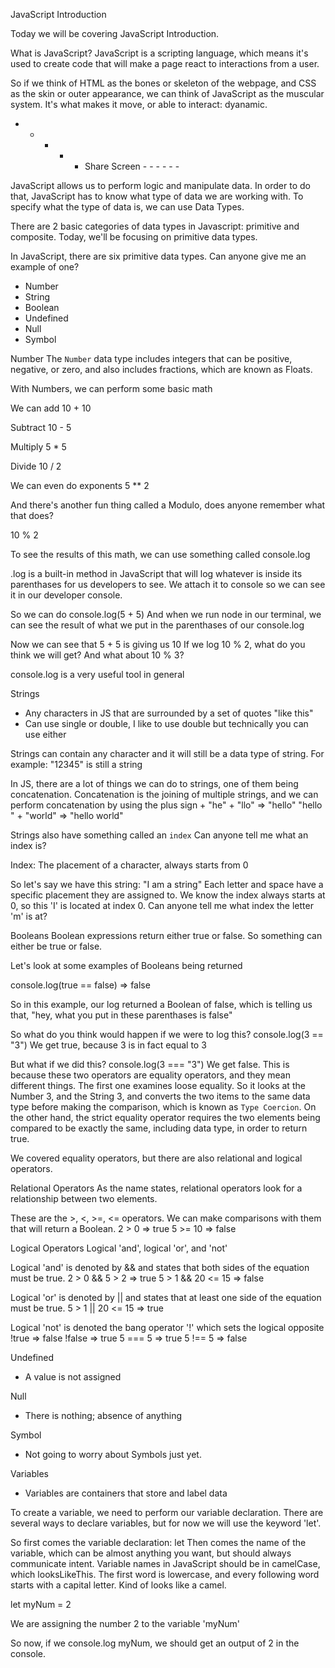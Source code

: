 JavaScript Introduction

Today we will be covering JavaScript Introduction.

What is JavaScript?
JavaScript is a scripting language, which means it's used to create code that will make a page react to interactions from a user.

So if we think of HTML as the bones or skeleton of the webpage, and CSS as the skin or outer appearance, we can think of JavaScript as the muscular system. It's what makes it move, or able to interact: dyanamic.

- - - - - Share Screen - - - - - -

JavaScript allows us to perform logic and manipulate data. In order to do that, JavaScript has to know what type of data we are working with. To specify what the type of data is, we can use Data Types.

There are 2 basic categories of data types in Javascript: primitive and composite. Today, we'll be focusing on primitive data types.

In JavaScript, there are six primitive data types.
Can anyone give me an example of one?
- Number
- String
- Boolean
- Undefined
- Null
- Symbol

Number
The `Number` data type includes integers that can be positive, negative, or zero, and also includes fractions, which are known as Floats.

With Numbers, we can perform some basic math

We can add
10 + 10

Subtract
10 - 5

Multiply
5 * 5

Divide
10 / 2

We can even do exponents
5 ** 2

And there's another fun thing called a Modulo, does anyone remember what that does?

10 % 2

To see the results of this math, we can use something called console.log

.log is a built-in method in JavaScript that will log whatever is inside its parenthases for us developers to see. We attach it to console so we can see it in our developer console.

So we can do console.log(5 + 5)
And when we run node <filename> in our terminal, we can see the result of what we put in the parenthases of our console.log

Now we can see that 5 + 5 is giving us 10
If we log 10 % 2, what do you think we will get?
And what about 10 % 3?

console.log is a very useful tool in general


Strings
- Any characters in JS that are surrounded by a set of quotes "like this"
- Can use single or double, I like to use double but technically you can use either

Strings can contain any character and it will still be a data type of string.
For example: "12345" is still a string

In JS, there are a lot of things we can do to strings, one of them being concatenation.
Concatenation is the joining of multiple strings, and we can perform concatenation by using the plus sign +
"he" + "llo"
=> "hello"
"hello " + "world"
=> "hello world"

Strings also have something called an `index`
Can anyone tell me what an index is?

Index: The placement of a character, always starts from 0

So let's say we have this string: "I am a string"
Each letter and space have a specific placement they are assigned to. We know the index always starts at 0, so this 'I' is located at index 0. Can anyone tell me what index the letter 'm' is at?



Booleans
Boolean expressions return either true or false. So something can either be true or false.

Let's look at some examples of Booleans being returned

console.log(true == false)
=> false

So in this example, our log returned a Boolean of false, which is telling us that, "hey, what you put in these parenthases is false"

So what do you think would happen if we were to log this?
console.log(3 == "3")
We get true, because 3 is in fact equal to 3

But what if we did this?
console.log(3 === "3")
We get false. This is because these two operators are equality operators, and they mean different things. The first one examines loose equality. So it looks at the Number 3, and the String 3, and converts the two items to the same data type before making the comparison, which is known as `Type Coercion`. On the other hand, the strict equality operator requires the two elements being compared to be exactly the same, including data type, in order to return true.

We covered equality operators, but there are also relational and logical operators.

Relational Operators
As the name states, relational operators look for a relationship between two elements.

These are the >, <, >=, <= operators.
We can make comparisons with them that will return a Boolean.
2 > 0
=> true
5 >= 10
=> false

Logical Operators
Logical 'and', logical 'or', and 'not'

Logical 'and' is denoted by && and states that both sides of the equation must be true.
2 > 0 && 5 > 2
=> true
5 > 1 && 20 <= 15
=> false

Logical 'or' is denoted by || and states that at least one side of the equation must be true.
5 > 1 || 20 <= 15
=> true

Logical 'not' is denoted the bang operator '!' which sets the logical opposite
!true
=> false
!false
=> true
5 === 5
=> true
5 !== 5
=> false



Undefined
- A value is not assigned

Null
- There is nothing; absence of anything

Symbol
- Not going to worry about Symbols just yet.



Variables
- Variables are containers that store and label data

To create a variable, we need to perform our variable declaration. There are several ways to declare variables, but for now we will use the keyword 'let'.

So first comes the variable declaration:
let
Then comes the name of the variable, which can be almost anything you want, but should always communicate intent. Variable names in JavaScript should be in camelCase, which looksLikeThis. The first word is lowercase, and every following word starts with a capital letter. Kind of looks like a camel.

let myNum = 2

We are assigning the number 2 to the variable 'myNum'

So now, if we console.log myNum, we should get an output of 2 in the console.

